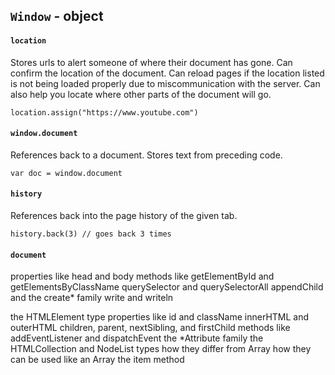 ## `Window` - object

#### `location`

Stores urls to alert someone of where their document has gone. Can confirm the location of the document. Can reload pages if the location listed is not being loaded properly due to miscommunication with the server. Can also help you locate where other parts of the document will go. 

    location.assign("https://www.youtube.com")

#### `window.document`

References back to a document. Stores text from preceding code. 

    var doc = window.document

#### `history`

References back into the page history of the given tab. 

    history.back(3) // goes back 3 times

#### `document` 



properties like head and body
methods like
getElementById and getElementsByClassName
querySelector and querySelectorAll
appendChild and the create* family
write and writeln

the HTMLElement type
properties like
id and className
innerHTML and outerHTML
children, parent, nextSibling, and firstChild
methods like
addEventListener and dispatchEvent
the *Attribute family
the HTMLCollection and NodeList types
how they differ from Array
how they can be used like an Array
the item method

